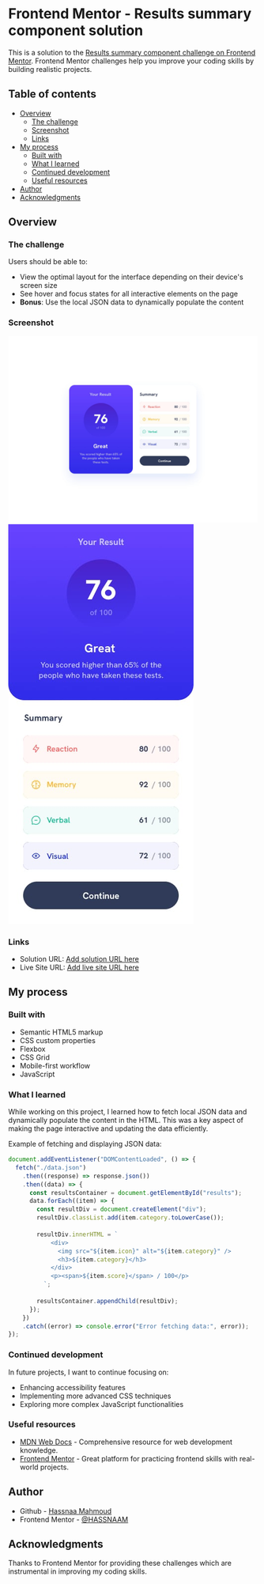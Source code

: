 # Frontend Mentor - Results summary component solution

This is a solution to the [Results summary component challenge on Frontend Mentor](https://www.frontendmentor.io/challenges/results-summary-component-CE_K6s0maV). Frontend Mentor challenges help you improve your coding skills by building realistic projects.

## Table of contents

- [Overview](#overview)
  - [The challenge](#the-challenge)
  - [Screenshot](#screenshot)
  - [Links](#links)
- [My process](#my-process)
  - [Built with](#built-with)
  - [What I learned](#what-i-learned)
  - [Continued development](#continued-development)
  - [Useful resources](#useful-resources)
- [Author](#author)
- [Acknowledgments](#acknowledgments)

## Overview

### The challenge

Users should be able to:

- View the optimal layout for the interface depending on their device's screen size
- See hover and focus states for all interactive elements on the page
- **Bonus**: Use the local JSON data to dynamically populate the content

### Screenshot

![Overview Desktop](./design/desktop-design.jpg)
![Overview Mobile](./design/mobile-design.jpg)

### Links

- Solution URL: [Add solution URL here](https://github.com/HASSNAAM/Results-summary-component.git)
- Live Site URL: [Add live site URL here](https://your-live-site-url.com)

## My process

### Built with

- Semantic HTML5 markup
- CSS custom properties
- Flexbox
- CSS Grid
- Mobile-first workflow
- JavaScript

### What I learned

While working on this project, I learned how to fetch local JSON data and dynamically populate the content in the HTML. This was a key aspect of making the page interactive and updating the data efficiently.

Example of fetching and displaying JSON data:

```js
document.addEventListener("DOMContentLoaded", () => {
  fetch("./data.json")
    .then((response) => response.json())
    .then((data) => {
      const resultsContainer = document.getElementById("results");
      data.forEach((item) => {
        const resultDiv = document.createElement("div");
        resultDiv.classList.add(item.category.toLowerCase());

        resultDiv.innerHTML = `
            <div>
              <img src="${item.icon}" alt="${item.category}" />
              <h3>${item.category}</h3>
            </div>
            <p><span>${item.score}</span> / 100</p>
          `;

        resultsContainer.appendChild(resultDiv);
      });
    })
    .catch((error) => console.error("Error fetching data:", error));
});
```

### Continued development

In future projects, I want to continue focusing on:

- Enhancing accessibility features
- Implementing more advanced CSS techniques
- Exploring more complex JavaScript functionalities

### Useful resources

- [MDN Web Docs](https://developer.mozilla.org/) - Comprehensive resource for web development knowledge.
- [Frontend Mentor](https://www.frontendmentor.io) - Great platform for practicing frontend skills with real-world projects.

## Author

- Github - [Hassnaa Mahmoud](https://github.com/HASSNAAM)
- Frontend Mentor - [@HASSNAAM](https://www.frontendmentor.io/profile/HASSNAAM)

## Acknowledgments

Thanks to Frontend Mentor for providing these challenges which are instrumental in improving my coding skills.
